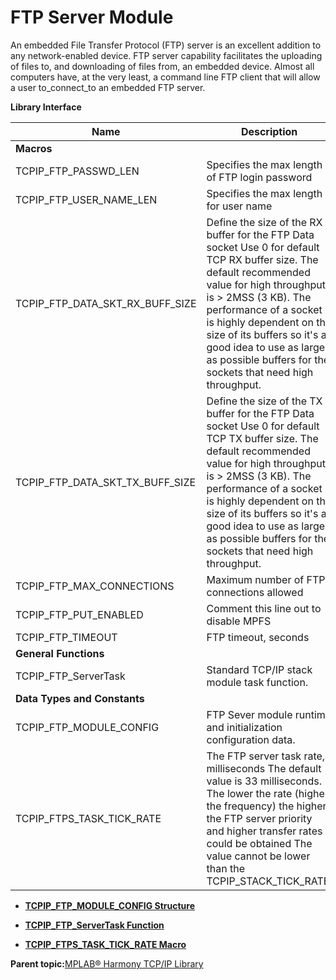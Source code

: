 # FTP Server Module

An embedded File Transfer Protocol \(FTP\) server is an excellent addition to any network-enabled device. FTP server capability facilitates the uploading of files to, and downloading of files from, an embedded device. Almost all computers have, at the very least, a command line FTP client that will allow a user to\_connect\_to an embedded FTP server.

**Library Interface**

|Name|Description|
|----|-----------|
|**Macros**||
|TCPIP\_FTP\_PASSWD\_LEN|Specifies the max length of FTP login password|
|TCPIP\_FTP\_USER\_NAME\_LEN|Specifies the max length for user name|
|TCPIP\_FTP\_DATA\_SKT\_RX\_BUFF\_SIZE|Define the size of the RX buffer for the FTP Data socket Use 0 for default TCP RX buffer size. The default recommended value for high throughput is \> 2MSS \(3 KB\). The performance of a socket is highly dependent on the size of its buffers so it's a good idea to use as large as possible buffers for the sockets that need high throughput.|
|TCPIP\_FTP\_DATA\_SKT\_TX\_BUFF\_SIZE|Define the size of the TX buffer for the FTP Data socket Use 0 for default TCP TX buffer size. The default recommended value for high throughput is \> 2MSS \(3 KB\). The performance of a socket is highly dependent on the size of its buffers so it's a good idea to use as large as possible buffers for the sockets that need high throughput.|
|TCPIP\_FTP\_MAX\_CONNECTIONS|Maximum number of FTP connections allowed|
|TCPIP\_FTP\_PUT\_ENABLED|Comment this line out to disable MPFS|
|TCPIP\_FTP\_TIMEOUT|FTP timeout, seconds|
|**General Functions**||
|TCPIP\_FTP\_ServerTask|Standard TCP/IP stack module task function.|
|**Data Types and Constants**||
|TCPIP\_FTP\_MODULE\_CONFIG|FTP Sever module runtime and initialization configuration data.|
|TCPIP\_FTPS\_TASK\_TICK\_RATE|The FTP server task rate, milliseconds The default value is 33 milliseconds. The lower the rate \(higher the frequency\) the higher the FTP server priority and higher transfer rates could be obtained The value cannot be lower than the TCPIP\_STACK\_TICK\_RATE.|

-   **[TCPIP\_FTP\_MODULE\_CONFIG Structure](GUID-16F5A03B-47F0-4952-A3F9-305ED76E2118.md)**  

-   **[TCPIP\_FTP\_ServerTask Function](GUID-F975E40B-3D00-4C7D-B0B3-8049012CF086.md)**  

-   **[TCPIP\_FTPS\_TASK\_TICK\_RATE Macro](GUID-1892D05F-4E46-4A63-8D3F-37FD6BFF051E.md)**  


**Parent topic:**[MPLAB® Harmony TCP/IP Library](GUID-01A0A1D8-EC9B-4EFF-B8E4-D154B555FEF2.md)

